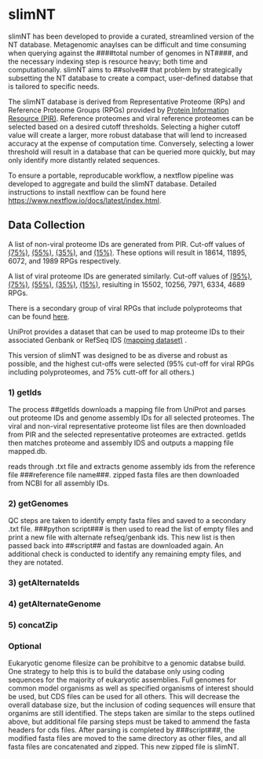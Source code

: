 # slimNT

slimNT has been developed to provide a curated, streamlined version of the NT database. Metagenomic anaylses can be difficult and time consuming when querying against the ####total number of genomes in NT####, and the necessary indexing step is resource heavy; both time and computationally. slimNT aims to ##solve## that problem by strategically subsetting the NT database to create a compact, user-defined databse that is tailored to specific needs.

The slimNT database is derived from Representative Proteome (RPs) and Reference Proteome Groups (RPGs) provided by [Protein Information Resource (PIR)](https://proteininformationresource.org/rps/). Reference proteomes and viral reference proteomes can be selected based on a desired cutoff thresholds. Selecting a higher cutoff value will create a larger, more robust database that will lend to increased accuracy at the expense of computation time. Conversely, selecting a lower threshold will result in a database that can be queried more quickly, but may only identify more distantly related sequences.

To ensure a portable, reproducable workflow, a nextflow pipeline was developed to aggregate and build the slimNT database. Detailed instructions to install nextflow can be found here https://www.nextflow.io/docs/latest/index.html. 

## Data Collection

A list of non-viral proteome IDs are generated from PIR. Cut-off values of [(75%)](https://proteininformationresource.org/rps/data/current/75/rpg-75.txt), [(55%)](https://proteininformationresource.org/rps/data/current/55/rpg-55.txt), [(35%)](https://proteininformationresource.org/rps/data/current/35/rpg-35.txt), and [(15%)](https://proteininformationresource.org/rps/data/current/15/rpg-15.txt). These options will result in 18614, 11895, 6072, and 1989 RPGs respectively. 

A list of viral proteome IDs are generated similarly. Cut-off values of [(95%)](https://proteininformationresource.org/rps/viruses/data/current/95/rpg-95.txt), [(75%)](https://proteininformationresource.org/rps/viruses/data/current/75/rpg-75.txt), [(55%)](https://proteininformationresource.org/rps/viruses/data/current/55/rpg-55.txt), [(35%)](https://proteininformationresource.org/rps/viruses/data/current/35/rpg-35.txt), [(15%)](https://proteininformationresource.org/rps/viruses/data/current/15/rpg-15.txt), resiulting in 15502, 10256, 7971, 6334, 4689 RPGs. 

There is a secondary group of viral RPGs that include polyproteoms that can be found [here](https://proteininformationresource.org/download/rps/rpg_virus_all/current/).

UniProt provides a dataset that can be used to map proteome IDs to their associated Genbank or RefSeq IDS [(mapping dataset)](https://www.uniprot.org/proteomes?query=*) . 

This version of slimNT was designed to be as diverse and robust as possible, and the highest cut-offs were selected (95% cut-off for viral RPGs including polyproteomes, and 75% cutt-off for all others.)

### 1) getIds
The process ##getIds downloads a mapping file from UniProt and parses out proteome IDs and genome assembly IDs for all selected proteomes. The viral and non-viral representative proteome list files are then downloaded from PIR and the selected representative proteomes are extracted. getIds then matches proteome and assembly IDS and outputs a mapping file mapped.db. 

reads through .txt file and extracts genome assembly ids from the reference file ###reference file name###. zipped fasta files are then downloaded from NCBI for all assembly IDs.

### 2) getGenomes
QC steps are taken to identify empty fasta files and saved to a secondary .txt file. ###python script### is then used to read the list of empty files and print a new file with alternate refseq/genbank ids. This new list is then passed back into ##script## and fastas are downloaded again. An additional check is conducted to identify any remaining empty files, and they are notated.


### 3) getAlternateIds

### 4) getAlternateGenome

### 5) concatZip

###  Optional
Eukaryotic genome filesize can be prohibitve to a genomic databse build. One strategy to help this is to build the database only using coding sequences for the majority of eukaryotic assemblies. Full genomes for common model organisms as well as specified organisms of interest should be used, but CDS files can be used for all others. This will decrease the overall database size, but the inclusion of coding sequences will ensure that organims are still identified. The steps taken are similar to the steps outlined above, but additional file parsing steps must be taked to ammend the fasta headers for cds files. After parsing is completed by ###script###, the modified fasta files are moved to the same directory as other files, and all fasta files are concatenated and zipped. This new zipped file is slimNT.


